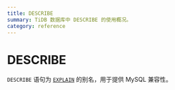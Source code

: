```yaml
---
title: DESCRIBE
summary: TiDB 数据库中 DESCRIBE 的使用概况。
category: reference
---
```


# DESCRIBE

`DESCRIBE` 语句为 [`EXPLAIN`](/dev/reference/sql/statements/explain.md) 的别名，用于提供 MySQL 兼容性。